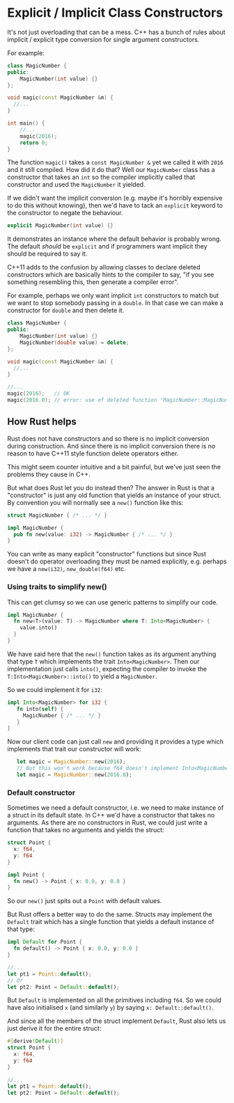 # Explicit / Implicit Class Constructors

It's not just overloading that can be a mess. C++ has a bunch of rules about implicit / explicit type conversion for single argument constructors.

For example:

```c++
class MagicNumber {
public:
    MagicNumber(int value) {}
};

void magic(const MagicNumber &m) {
  //...
}

int main() {
    //...
    magic(2016);
    return 0;
}
```

The function `magic()` takes a `const MagicNumber &` yet we called it with `2016` and it still compiled.
How did it do that? Well our `MagicNumber` class has a constructor that takes an `int` so the compiler 
implicitly called that constructor and used the `MagicNumber` it yielded.

If we didn't want the implicit conversion (e.g. maybe it's horribly expensive to do this without knowing), 
then we'd have to tack an `explicit` keyword to the constructor to negate the behaviour.

```c++
explicit MagicNumber(int value) {}
```

It demonstrates an instance where the default behavior is probably wrong. The default *should* be `explicit` 
and if programmers want implicit they should be required to say it.

C++11 adds to the confusion by allowing classes to declare deleted constructors which are basically hints to the compiler to say,
"if you see something resembling this, then generate a compiler error".

For example, perhaps we only want implicit `int` constructors to match but we want to stop somebody passing in
a `double`. In that case we can make a constructor for `double` and then delete it.

```c++
class MagicNumber {
public:
    MagicNumber(int value) {}
    MagicNumber(double value) = delete;
};

void magic(const MagicNumber &m) {
  //...
}

//...
magic(2016);   // OK
magic(2016.0); // error: use of deleted function 'MagicNumber::MagicNumber(double)'
```

## How Rust helps

Rust does not have constructors and so there is no implicit conversion during construction. And since there is no
implicit conversion there is no reason to have C++11 style function delete operators either. 

This might seem counter intuitive and a bit painful, but we've just seen the problems they cause in C++.

But what does Rust let you do instead then? The answer in Rust is that a "constructor" is just any old function
that yields an instance of your struct. By convention you will normally see a `new()` function like this:

```rust
struct MagicNumber { /* ... */ }

impl MagicNumber {
  pub fn new(value: i32) -> MagicNumber { /* ... */ }
}
```

You can write as many explicit "constructor" functions but since Rust doesn't do operator overloading they must be named
explicitly, e.g. perhaps we have a `new(i32)`, `new_double(f64)` etc.  

### Using traits to simplify new()

This can get clumsy so we can use generic patterns to simplify our code.

```rust
impl MagicNumber {
  fn new<T>(value: T) -> MagicNumber where T: Into<MagicNumber> {
    value.into()
  }
}
```

We have said here that the `new()` function takes as its argument anything that type `T` which implements the trait `Into<MagicNumber>`. Then our
implementation just calls `into()`, expecting the compiler to invoke the `T:Into<MagicNumber>::into()` to yield a `MagicNumber`.

So we could implement it for `i32`:

```rust
impl Into<MagicNumber> for i32 {
   fn into(self) {
     MagicNumber { /* ... */ }
   }
}
```

Now our client code can just call `new` and providing it provides a type which implements that trait our constructor will work:

```rust
   let magic = MagicNumber::new(2016);
   // But this won't work because f64 doesn't implement Into<MagicNumber> trait
   let magic = MagicNumber::new(2016.0); 
```

### Default constructor

Sometimes we need a default constructor, i.e. we need to make instance of a struct in its default state. In C++ we'd have a constructor that takes no arguments. As
there are no constructors in Rust, we could just write a function that takes no arguments and yields the struct:

```rust
struct Point {
  x: f64,
  y: f64
}

impl Point {
  fn new() -> Point { x: 0.0, y: 0.0 }
}
```

So our `new()` just spits out a `Point` with default values.

But Rust offers a better way to do the same. Structs may implement the `Default` trait which has a single function that yields a default instance of that type:

```rust
impl Default for Point {
  fn default() -> Point { x: 0.0, y: 0.0 }
}

//...
let pt1 = Point::default();
// Or
let pt2: Point = Default::default();
```

But `Default` is implemented on all the primitives including `f64`. So we could have also initialised `x` (and similarly `y`) by saying `x: Default::default()`.

And since all the members of the struct implement `Default`, Rust also lets us just derive it for the entire struct:

```rust
#[derive(Default)]
struct Point {
  x: f64,
  y: f64
}

//...
let pt1 = Point::default();
let pt2: Point = Default::default();
```
